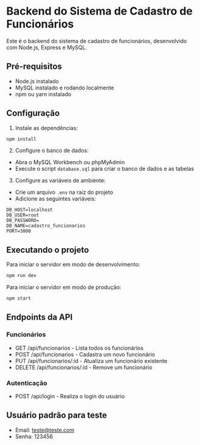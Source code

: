 # Backend do Sistema de Cadastro de Funcionários

Este é o backend do sistema de cadastro de funcionários, desenvolvido com Node.js, Express e MySQL.

## Pré-requisitos

- Node.js instalado
- MySQL instalado e rodando localmente
- npm ou yarn instalado

## Configuração

1. Instale as dependências:
```bash
npm install
```

2. Configure o banco de dados:
- Abra o MySQL Workbench ou phpMyAdmin
- Execute o script `database.sql` para criar o banco de dados e as tabelas

3. Configure as variáveis de ambiente:
- Crie um arquivo `.env` na raiz do projeto
- Adicione as seguintes variáveis:
```
DB_HOST=localhost
DB_USER=root
DB_PASSWORD=
DB_NAME=cadastro_funcionarios
PORT=3000
```

## Executando o projeto

Para iniciar o servidor em modo de desenvolvimento:
```bash
npm run dev
```

Para iniciar o servidor em modo de produção:
```bash
npm start
```

## Endpoints da API

### Funcionários
- GET /api/funcionarios - Lista todos os funcionários
- POST /api/funcionarios - Cadastra um novo funcionário
- PUT /api/funcionarios/:id - Atualiza um funcionário existente
- DELETE /api/funcionarios/:id - Remove um funcionário

### Autenticação
- POST /api/login - Realiza o login do usuário

## Usuário padrão para teste
- Email: teste@teste.com
- Senha: 123456 